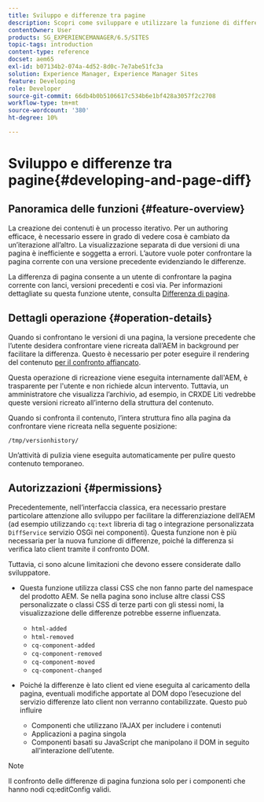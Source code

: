 ```yaml
---
title: Sviluppo e differenze tra pagine
description: Scopri come sviluppare e utilizzare la funzione di differenze tra pagine in Adobe Experience Manager.
contentOwner: User
products: SG_EXPERIENCEMANAGER/6.5/SITES
topic-tags: introduction
content-type: reference
docset: aem65
exl-id: b07134b2-074a-4d52-8d0c-7e7abe51fc3a
solution: Experience Manager, Experience Manager Sites
feature: Developing
role: Developer
source-git-commit: 66db4b0b5106617c534b6e1bf428a3057f2c2708
workflow-type: tm+mt
source-wordcount: '380'
ht-degree: 10%

---
```


# Sviluppo e differenze tra pagine{#developing-and-page-diff}

## Panoramica delle funzioni {#feature-overview}

La creazione dei contenuti è un processo iterativo. Per un authoring efficace, è necessario essere in grado di vedere cosa è cambiato da un’iterazione all’altro. La visualizzazione separata di due versioni di una pagina è inefficiente e soggetta a errori. L’autore vuole poter confrontare la pagina corrente con una versione precedente evidenziando le differenze.

La differenza di pagina consente a un utente di confrontare la pagina corrente con lanci, versioni precedenti e così via. Per informazioni dettagliate su questa funzione utente, consulta [Differenza di pagina](/help/sites-authoring/page-diff.md).

## Dettagli operazione {#operation-details}

Quando si confrontano le versioni di una pagina, la versione precedente che l’utente desidera confrontare viene ricreata dall’AEM in background per facilitare la differenza. Questo è necessario per poter eseguire il rendering del contenuto [per il confronto affiancato](/help/sites-developing/pagediff.md#operation-details).

Questa operazione di ricreazione viene eseguita internamente dall&#39;AEM, è trasparente per l&#39;utente e non richiede alcun intervento. Tuttavia, un amministratore che visualizza l’archivio, ad esempio, in CRXDE Liti vedrebbe queste versioni ricreato all’interno della struttura del contenuto.

Quando si confronta il contenuto, l’intera struttura fino alla pagina da confrontare viene ricreata nella seguente posizione:

`/tmp/versionhistory/`

Un’attività di pulizia viene eseguita automaticamente per pulire questo contenuto temporaneo.

## Autorizzazioni {#permissions}

Precedentemente, nell’interfaccia classica, era necessario prestare particolare attenzione allo sviluppo per facilitare la differenziazione dell’AEM (ad esempio utilizzando `cq:text` libreria di tag o integrazione personalizzata `DiffService` servizio OSGi nei componenti). Questa funzione non è più necessaria per la nuova funzione di differenze, poiché la differenza si verifica lato client tramite il confronto DOM.

Tuttavia, ci sono alcune limitazioni che devono essere considerate dallo sviluppatore.

* Questa funzione utilizza classi CSS che non fanno parte del namespace del prodotto AEM. Se nella pagina sono incluse altre classi CSS personalizzate o classi CSS di terze parti con gli stessi nomi, la visualizzazione delle differenze potrebbe esserne influenzata.

   * `html-added`
   * `html-removed`
   * `cq-component-added`
   * `cq-component-removed`
   * `cq-component-moved`
   * `cq-component-changed`

* Poiché la differenze è lato client ed viene eseguita al caricamento della pagina, eventuali modifiche apportate al DOM dopo l’esecuzione del servizio differenze lato client non verranno contabilizzate. Questo può influire

   * Componenti che utilizzano l’AJAX per includere i contenuti
   * Applicazioni a pagina singola
   * Componenti basati su JavaScript che manipolano il DOM in seguito all’interazione dell’utente.

>[!NOTE]
>
>Il confronto delle differenze di pagina funziona solo per i componenti che hanno nodi cq:editConfig validi.

